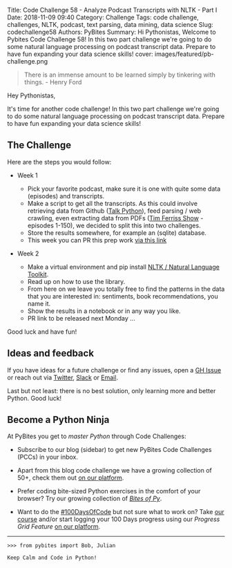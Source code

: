 Title: Code Challenge 58 - Analyze Podcast Transcripts with NLTK - Part I
Date: 2018-11-09 09:40
Category: Challenge
Tags: code challenge, challenges, NLTK, podcast, text parsing, data mining, data science
Slug: codechallenge58
Authors: PyBites
Summary: Hi Pythonistas, Welcome to Pybites Code Challenge 58! In this two part challenge we're going to do some natural language processing on podcast transcript data. Prepare to have fun expanding your data science skills!
cover: images/featured/pb-challenge.png

> There is an immense amount to be learned simply by tinkering with things. - Henry Ford

Hey Pythonistas,

It's time for another code challenge!  In this two part challenge we're going to do some natural language processing on podcast transcript data. Prepare to have fun expanding your data science skills!

## The Challenge

Here are the steps you would follow:

- Week 1
	- Pick your favorite podcast, make sure it is one with quite some data (episodes) and transcripts.
	- Make a script to get all the transcripts. As this could involve retrieving data from Github ([Talk Python](https://github.com/mikeckennedy/talk-python-transcripts)), feed parsing / web crawling, even extracting data from PDFs ([Tim Ferriss Show](https://tim.blog/2018/09/20/all-transcripts-from-the-tim-ferriss-show/) - episodes 1-150), we decided to split this into two challenges.
	- Store the results somewhere, for example an (sqlite) database.
	- This week you can PR this prep work [via this link](https://codechalleng.es/challenges/58)

- Week 2
	- Make a virtual environment and pip install [NLTK / Natural Language Toolkit](http://www.nltk.org).
	- Read up on how to use the library.
	- From here on we leave you totally free to find the patterns in the data that you are interested in: sentiments, book recommendations, you name it.
	- Show the results in a notebook or in any way you like.
	- PR link to be released next Monday ...

Good luck and have fun!

## Ideas and feedback

If you have ideas for a future challenge or find any issues, open a [GH Issue](https://github.com/pybites/challenges/issues) or reach out via [Twitter](https://twitter.com/pybites), [Slack](https://codechalleng.es/settings/) or [Email](mailto:pybitesblog@gmail.com).

Last but not least: there is no best solution, only learning more and better Python. Good luck!

## Become a Python Ninja

At PyBites you get to *master Python* through Code Challenges:

* Subscribe to our blog (sidebar) to get new PyBites Code Challenges (PCCs) in your inbox.

* Apart from this blog code challenge we have a growing collection of 50+, check them out [on our platform](https://codechalleng.es/challenges/). 

* Prefer coding bite-sized Python exercises in the comfort of your browser? Try our growing collection of _[Bites of Py](https://codechalleng.es/bites/)_.

* Want to do the [#100DaysOfCode](https://twitter.com/hashtag/100DaysOfCode?src=hash&lang=en) but not sure what to work on? Take [our course](https://talkpython.fm/100days?utm_source=pybites) and/or start logging your 100 Days progress using our _Progress Grid Feature_ [on our platform](https://codechalleng.es/100days/).


---

	>>> from pybites import Bob, Julian

	Keep Calm and Code in Python!
